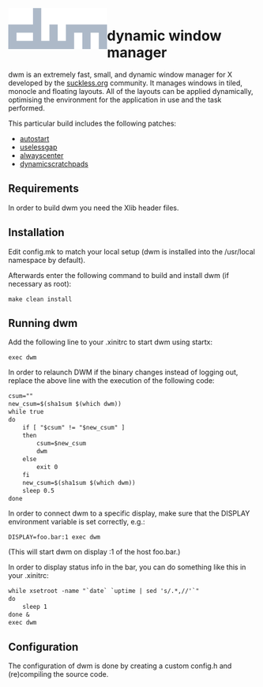 <img align="left" src="https://github.com/hunsrus/dwm/blob/main/dwm.png" width="200px">

dynamic window manager
============================
dwm is an extremely fast, small, and dynamic window manager for X developed by the [suckless.org](https://suckless.org/) community. It manages windows in tiled, monocle and floating layouts. All of the layouts can be applied dynamically, optimising the environment for the application in use and the task performed.

This particular build includes the following patches:
- [autostart](https://dwm.suckless.org/patches/autostart/)
- [uselessgap](https://dwm.suckless.org/patches/uselessgap/)
- [alwayscenter](https://dwm.suckless.org/patches/alwayscenter/)
- [dynamicscratchpads](https://dwm.suckless.org/patches/dynamicscratchpads/)

Requirements
------------
In order to build dwm you need the Xlib header files.


Installation
------------
Edit config.mk to match your local setup (dwm is installed into
the /usr/local namespace by default).

Afterwards enter the following command to build and install dwm (if
necessary as root):

    make clean install


Running dwm
-----------
Add the following line to your .xinitrc to start dwm using startx:

    exec dwm

In order to relaunch DWM if the binary changes instead of logging out, replace the above line with the execution of the following code:

    csum=""
    new_csum=$(sha1sum $(which dwm))
    while true
    do
        if [ "$csum" != "$new_csum" ]
        then
            csum=$new_csum
            dwm
        else
            exit 0
        fi
        new_csum=$(sha1sum $(which dwm))
        sleep 0.5
    done

In order to connect dwm to a specific display, make sure that
the DISPLAY environment variable is set correctly, e.g.:

    DISPLAY=foo.bar:1 exec dwm

(This will start dwm on display :1 of the host foo.bar.)

In order to display status info in the bar, you can do something
like this in your .xinitrc:

    while xsetroot -name "`date` `uptime | sed 's/.*,//'`"
    do
    	sleep 1
    done &
    exec dwm


Configuration
-------------
The configuration of dwm is done by creating a custom config.h
and (re)compiling the source code.

